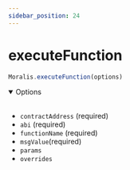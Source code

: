 ```yaml
---
sidebar_position: 24
---
```


#  executeFunction

```js
Moralis.executeFunction(options)
```

<details open><summary>Options</summary><br/>

- `contractAddress` (required)
- `abi` (required)
- `functionName` (required)
- `msgValue`(required)
- `params` 
- `overrides` 
  
    
</details>

